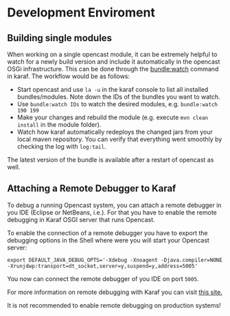 Development Enviroment
======================

Building single modules
-----------------------

When working on a single opencast module, it can be extremely helpful to watch for a newly build version and include it automatically in the opencast OSGi infrastructure.
This can be done through the [bundle:watch](https://karaf.apache.org/manual/latest/commands/bundle-watch.html) command in karaf. The workflow would be as follows:

 - Start opencast and use `la -u` in the karaf console to list all installed bundles/modules. Note down the IDs of the bundles you want to watch.
 - Use `bundle:watch IDs` to watch the desired modules, e.g. `bundle:watch 190 199`
 - Make your changes and rebuild the module (e.g. execute `mvn clean install` in the module folder).
 - Watch how karaf automatically redeploys the changed jars from your local maven repository. You can verify that everything went smoothly by checking the log with `log:tail`.

The latest version of the bundle is available after a restart of opencast as well.


Attaching a Remote Debugger to Karaf
------------------------------------

To debug a running Opencast system, you can attach a remote debugger in you IDE (Eclipse or NetBeans, i.e.). For that you have to enable the remote debugging in Karaf OSGI server that runs Opencast.

To enable the connection of a remote debugger you have to export the debugging options in the Shell where were you will start your Opencast server:

`export DEFAULT_JAVA_DEBUG_OPTS='-Xdebug -Xnoagent -Djava.compiler=NONE -Xrunjdwp:transport=dt_socket,server=y,suspend=y,address=5005'`

You now can connect the remote debugger of you IDE on port `5005`.

For more information on remote debugging with Karaf you can visit [this site.](https://karaf.apache.org/manual/latest-2.2.x/developers-guide/debugging.html)

It is not recommended to enable remote debugging on production systems!
